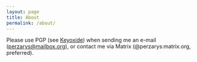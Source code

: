 ```yaml
---
layout: page
title: About
permalink: /about/
---
```


Please use PGP (see [Keyoxide](https://keyoxide.org/61FE4D7E8643BFB9786445F371F47198A9714286)) when sending me an e-mail (perzarys@mailbox.org), or contact me via Matrix (@perzarys:matrix.org, preferred). 